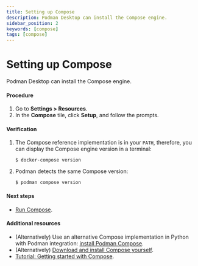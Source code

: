 ```yaml
---
title: Setting up Compose
description: Podman Desktop can install the Compose engine.
sidebar_position: 2
keywords: [compose]
tags: [compose]
---
```


# Setting up Compose

Podman Desktop can install the Compose engine.

#### Procedure

1. Go to **<Icon icon="fa-solid fa-cog" size="lg" /> Settings > Resources**.
1. In the **Compose** tile, click **Setup**, and follow the prompts.

#### Verification

1. The Compose reference implementation is in your `PATH`, therefore, you can display the Compose engine version in a terminal:

   ```shell-session
   $ docker-compose version
   ```

1. Podman detects the same Compose version:

   ```shell-session
   $ podman compose version
   ```

#### Next steps

- [Run Compose](/docs/compose/running-compose).

#### Additional resources

- (Alternatively) Use an alternative Compose implementation in Python with Podman integration: [install Podman Compose](https://github.com/containers/podman-compose#installation).
- (Alternatively) [Download and install Compose yourself](https://github.com/docker/compose/releases).
- [Tutorial: Getting started with Compose](/tutorial/getting-started-with-compose).
